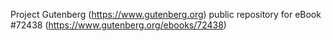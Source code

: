 Project Gutenberg (https://www.gutenberg.org) public repository
for eBook #72438 (https://www.gutenberg.org/ebooks/72438)

